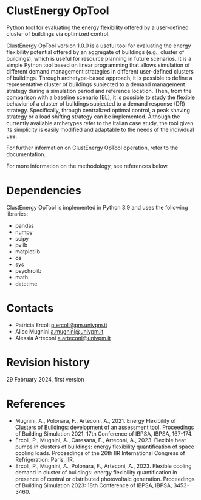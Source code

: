 # ClustEnergy OpTool
Python tool for evaluating the energy flexibility offered by a user-defined cluster of buildings via optimized control.

ClustEnergy OpTool version 1.0.0 is a useful tool for evaluating the energy flexibility potential offered by an aggregate of buildings (e.g., cluster of buildings), which is useful for resource planning in future scenarios. 
It is a simple Python tool based on linear programming that allows simulation of different demand management strategies in different user-defined clusters of buildings. 
Through archetype-based approach, it is possible to define a representative cluster of buildings subjected to a demand management strategy during a simulation period and reference location. 
Then, from the comparison with a baseline scenario (BL), it is possible to study the flexible behavior of a cluster of buildings subjected to a demand response (DR) strategy. 
Specifically, through centralized optimal control, a peak shaving strategy or a load shifting strategy can be implemented. 
Although the currently available archetypes refer to the Italian case study, the tool given its simplicity is easily modified and adaptable to the needs of the individual use.  

For further information on ClustEnergy OpTool operation, refer to the documentation.

For more information on the methodology, see references below.

# Dependencies
ClustEnergy OpTool is implemented in Python 3.9 and uses the following libraries:
- pandas
- numpy
- scipy
- pvlib
- matplotlib
- os
- sys
- psychrolib
- math
- datetime

# Contacts
- Patricia Ercoli p.ercoli@pm.univpm.it
- Alice Mugnini a.mugnini@univpm.it
- Alessia Arteconi a.arteconi@univpm.it

# Revision history
29 February 2024, first version

# References
- Mugnini, A., Polonara, F., Arteconi, A., 2021. Energy Flexibility of Clusters of Buildings: development of an assessment tool. Proceedings of Building Simulation 2021: 17th Conference of IBPSA, IBPSA, 167-174.
- Ercoli, P., Mugnini, A., Caresana, F., Arteconi, A., 2023. Flexible heat pumps in clusters of buildings: energy flexibility quantification of space cooling loads. Proceedings of the 26th IIR International Congress of Refrigeration: Paris, IIR.
- Ercoli, P., Mugnini, A., Polonara, F., Arteconi, A., 2023. Flexible cooling demand in cluster of buildings: energy flexibility quantification in presence of central or distributed photovoltaic generation. Proceedings of Building Simulation 2023: 18th Conference of IBPSA, IBPSA, 3453-3460.
